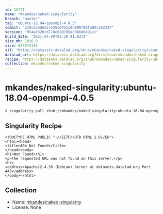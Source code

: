 ```yaml
---
id: 15771
name: "mkandes/naked-singularity"
branch: "master"
tag: "ubuntu-18.04-openmpi-4.0.5"
commit: "210cd3ede65ce5530451c0d900f80fa80c202314"
version: "954ad320cd778c860785ad366eb491cc"
build_date: "2021-04-09T02:30:41.037Z"
size_mb: 1816.0
size: 623919135
sif: "https://datasets.datalad.org/shub/mkandes/naked-singularity/ubuntu-18.04-openmpi-4.0.5/2021-04-09-210cd3ed-954ad320/954ad320cd778c860785ad366eb491cc.sif"
datalad_url: https://datasets.datalad.org?dir=/shub/mkandes/naked-singularity/ubuntu-18.04-openmpi-4.0.5/2021-04-09-210cd3ed-954ad320/
recipe: https://datasets.datalad.org/shub/mkandes/naked-singularity/ubuntu-18.04-openmpi-4.0.5/2021-04-09-210cd3ed-954ad320/Singularity
collection: mkandes/naked-singularity
---
```


# mkandes/naked-singularity:ubuntu-18.04-openmpi-4.0.5

```bash
$ singularity pull shub://mkandes/naked-singularity:ubuntu-18.04-openmpi-4.0.5
```

## Singularity Recipe

```singularity
<!DOCTYPE HTML PUBLIC "-//IETF//DTD HTML 2.0//EN">
<html><head>
<title>404 Not Found</title>
</head><body>
<h1>Not Found</h1>
<p>The requested URL was not found on this server.</p>
<hr>
<address>Apache/2.4.38 (Debian) Server at datasets.datalad.org Port 443</address>
</body></html>
```

## Collection

 - Name: [mkandes/naked-singularity](https://github.com/mkandes/naked-singularity)
 - License: None

